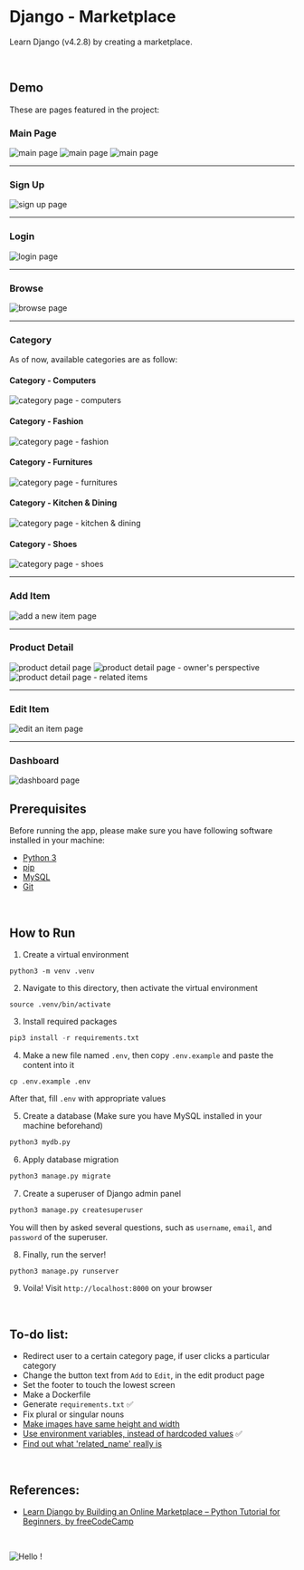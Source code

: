 # Django - Marketplace

Learn Django (v4.2.8) by creating a marketplace.

<br>

## Demo

These are pages featured in the project:

### Main Page

<img src="demo/main-page-1-s.png" alt="main page" />

<img src="demo/main-page-2-s.png" alt="main page" />

<img src="demo/main-page-3-s.png" alt="main page" />

<hr>

### Sign Up

<img src="demo/signup-s.png" alt="sign up page" />

<hr>

### Login

<img src="demo/login-s.png" alt="login page" />

<hr>

### Browse

<img src="demo/browse-s.png" alt="browse page" />

<hr>

### Category

As of now, available categories are as follow:

#### Category - Computers

<img src="demo/category-computers-s.png" alt="category page - computers" />

#### Category - Fashion

<img src="demo/category-fashion-s.png" alt="category page - fashion" />

#### Category - Furnitures

<img src="demo/category-furnitures-s.png" alt="category page - furnitures" />

#### Category - Kitchen & Dining

<img src="demo/category-kitchen-and-dining-s.png" alt="category page - kitchen & dining" />

#### Category - Shoes

<img src="demo/category-shoes-s.png" alt="category page - shoes" />

<hr>

### Add Item

<img src="demo/new-item-s.png" alt="add a new item page" />

<hr>

### Product Detail

<img src="demo/product-detail-s.png" alt="product detail page" />

<img src="demo/product-detail-OWN-s.png" alt="product detail page - owner's perspective" />

<img src="demo/product-detail-RELATED-ITEMS-s.png" alt="product detail page - related items" />

<hr>

### Edit Item

<img src="demo/edit-item-s.png" alt="edit an item page" />

<hr>

### Dashboard

<img src="demo/dashboard-s.png" alt="dashboard page" />

<br>

## Prerequisites

Before running the app, please make sure you have following software installed in your machine:
- [Python 3](https://www.python.org/downloads/)
- [pip](https://pip.pypa.io/en/stable/installation/)
- [MySQL](https://dev.mysql.com/doc/mysql-installation-excerpt/8.0/en/)
- [Git](https://github.com/git-guides/install-git)

<br>

## How to Run

1. Create a virtual environment

```
python3 -m venv .venv
```

2. Navigate to this directory, then activate the virtual environment

```
source .venv/bin/activate
```

3. Install required packages

```python
pip3 install -r requirements.txt
```

4. Make a new file named `.env`, then copy `.env.example` and paste the content into it

```
cp .env.example .env
```

After that, fill `.env` with appropriate values

5. Create a database (Make sure you have MySQL installed in your machine beforehand)

```python
python3 mydb.py
```

6. Apply database migration

```python
python3 manage.py migrate
```

7. Create a superuser of Django admin panel

```python
python3 manage.py createsuperuser
```

You will then by asked several questions, such as `username`, `email`, and `password` of the superuser.

8. Finally, run the server!

```python
python3 manage.py runserver
```

9. Voila! Visit `http://localhost:8000` on your browser

<br>

## To-do list:

- Redirect user to a certain category page, if user clicks a particular category
- Change the button text from `Add` to `Edit`, in the edit product page
- Set the footer to touch the lowest screen
- Make a Dockerfile
- Generate `requirements.txt` ✅
- Fix plural or singular nouns
- [Make images have same height and width](https://stackoverflow.com/q/19414856)
- [Use environment variables, instead of hardcoded values](https://codinggear.blog/django-environment-variables/) ✅
- [Find out what 'related_name' really is](https://stackoverflow.com/q/2642613)

<br>

## References:

- [Learn Django by Building an Online Marketplace – Python Tutorial for Beginners, by freeCodeCamp](https://youtu.be/ZxMB6Njs3ck)

<br>

![Hello !](https://api.visitorbadge.io/api/VisitorHit?user=kevinadhiguna&repo=django-marketplace-app&label=thanks%20for%20dropping%20in%20!&labelColor=%23000000&countColor=%23FFFFFF)
